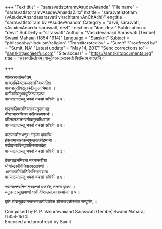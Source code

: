 +++
"Text title" = "sarasvatIstotramvAsudevAnanda"
"File name" = "sarasvatIstotramvAsudevAnanda2.itx"
itxtitle = "sarasvatIstotram (vAsudevAnandasarasvatI virachitam vAnChAdhi)"
engtitle = "sarasvatIstotram bv vAsudevAnanda"
Category = "devii, sarasvatI, vAsudevAnanda-sarasvatI, devI"
Location = "doc_devii"
Sublocation = "devii"
SubDeity = "sarasvatI"
Author = "Vasudevanand Saraswati (Tembe) Swami Maharaj (1854-1914)"
Language = "Sanskrit"
Subject = "philosophy/hinduism/religion"
"Transliterated by" = "Sumit"
"Proofread by" = "Sumit, NA"
"Latest update" = "May 14, 2017"
"Send corrections to" = "sanskrit@cheerful.com"
"Site access" = "https://sanskritdocuments.org"
title = "सरस्वतीस्तोत्रम् (वासुदेवानन्दसरस्वती विरचितम् वाञ्छाधि)"

+++
  
 श्रीसरस्वतीस्तोत्रम्   
वाञ्छाधिकेष्टफलदाननिबध्ददीक्षा  
वाक्चातुरीविद्युतकेलिकुलाभिमाना ।  
वागीशविष्णुभवपूजितपादपद्मा  
वाग्जाऽयदास्तु भवतां वचसां सवित्री ॥ १॥  
  
शृङ्गाद्रिवासनिरता वरतुङ्गभद्रा  
तीरप्रचाररसिका कलिकल्मषध्नी ।  
कीलालजातभवमोदसुखाब्धिराका  
वाग्जाऽयदास्तु भवतां वचसां सवित्री ॥ २॥  
  
कल्याणशैलधनुष: सहजा कृपाब्धि-  
र्हस्ताम्बुजात्तकजपुस्तककीटमाला ।  
पद्मोद्भवादिमवृषालिरुपात्तदेहा  
वाग्जाऽयदास्तु भवतां वचसां सवित्री ॥ ३॥  
  
वैराग्यदाननिरता नतमस्तरीशा  
भोगीन्द्रगर्वविनिवारणदक्षवेणी ।  
आम्नायशीर्षततिगेयनिजापदाना  
वाग्जाऽयदास्तु भवतां वचसां सवित्री ॥ ४॥  
  
स्वान्तानन्दनिमग्नस्वान्तां प्रकरोतु सन्ततं कृपया ।  
यदुनन्दनसुखवाणी वाणी वीणालसत्काराम्भोजा ॥ ५॥  
  
इति श्रीवासुदेवानन्दसरस्वतीविरचितं श्रीसरस्वतीस्तोत्रं सम्पूर्णम् ॥  
  
   
Composed by P. P. Vasudevanand Saraswati (Tembe) Swami Maharaj (1854-1914)  
Encoded and proofread by Sumit  
  
